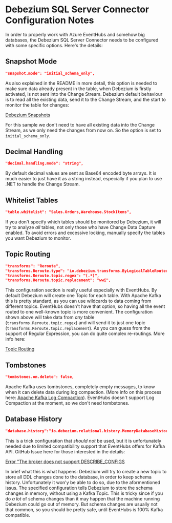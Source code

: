 # Debezium SQL Server Connector Configuration Notes

In order to properly work with Azure EventHubs and somehow big databases, the Debezium SQL Server Connector needs to be configured with some specific options. Here's the details:

## Snapshot Mode

```json
"snapshot.mode": "initial_schema_only",
```

As also explained in the README in more detail, this option is needed to make sure data already present in the table, when Debezium is firstly activated, is not sent into the Change Stream. Debezium default behaviour is to read all the existing data, send it to the Change Stream, and the start to monitor the table for changes:

[Debezium Snapshots](https://debezium.io/docs/connectors/sqlserver/#snapshots)

For this sample we don't need to have all existing data into the Change Stream, as we only need the changes from now on. So the option is set to `initial_schema_only`.

## Decimal Handling

``` json
"decimal.handling.mode": "string",
```

By default decimal values are sent as Base64 encoded byte arrays. It is much easier to just have it as a string instead, especially if you plan to use .NET to handle the Change Stream.

## Whitelist Tables

```json
"table.whitelist": "Sales.Orders,Warehouse.StockItems",
```

If you don't specify which tables should be monitored by Debezium, it will try to analyze *all* tables, not only those who have Change Data Capture enabled. To avoid errors and excessive locking, manually specify the tables you want Debezium to monitor.

## Topic Routing

```json
"transforms": "Reroute",
"transforms.Reroute.type": "io.debezium.transforms.ByLogicalTableRouter",
"transforms.Reroute.topic.regex": "(.*)",
"transforms.Reroute.topic.replacement": "wwi",
```

This configuration section is really useful especially with EventHubs. By default Debezium will create one Topic for each table. With Apache Kafka this is pretty standard, as you can use wildcards to data coming from different topics. EventHubs doesn't have that option, so having all the event routed to one well-known topic is more convenient. The configuration shown above will take data from *any* table (`transforms.Reroute.topic.regex`) and will send it to just one topic (`transforms.Reroute.topic.replacement`). As you can guess from the support of Regular Expression, you can do quite complex re-routings. More info here:

[Topic Routing](https://debezium.io/docs/configuration/topic-routing/)

## Tombstones

```json
"tombstones.on.delete": false,
```

Apache Kafka uses tombstones, completely empty messages, to know when it can delete data during log compaction. (More info on this process here: [Apache Kafka Log Compaction](http://cloudurable.com/blog/kafka-architecture-log-compaction/index.html)). EventHubs doesn't support Log Compaction at the moment, so we don't need tombstones.

## Database History

```json
"database.history":"io.debezium.relational.history.MemoryDatabaseHistory"
```

This is a trick configuration that *should not* be used, but it is unfortunately needed due to limited compatibility support that EventHubs offers for Kafka API. GitHub Issue here for those interested in the details: 

[Error "The broker does not support DESCRIBE_CONFIGS](https://github.com/Azure/azure-event-hubs-for-kafka/issues/61)

In brief what this is what happens: Debezium will try to create a new topic to store all DDL changes done to the database, in order to keep schema history. Unfortunately it won'y be able to do so, due to the aformentioned issus. The specified configuration tells Debezium to store the schema changes in memory, without using a Kafka Topic. This is tricky since if you do *a lot* of schema changes than it may happen that the machine running Debezium could go out of memory. But schema changes are usually not that common, so you should be pretty safe, until EventHubs is 100% Kafka compatible.

